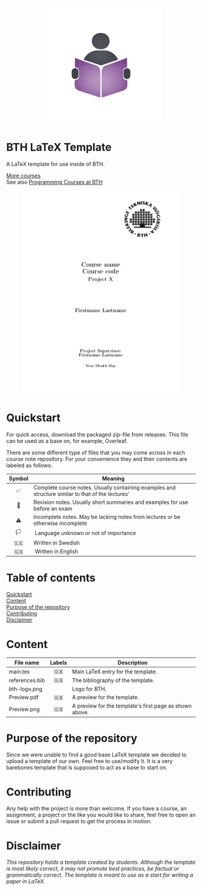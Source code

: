 <p align="center">
  <img alt="Logo" src="https://github.com/CourseNotesBTH/BTH-Latex-Template/raw/master/logo.png">
</p>

BTH LaTeX Template
======

A LaTeX template for use inside of BTH.

[More courses](https://github.com/CourseNotesBTH) <br />
See also [Programming Courses at BTH](https://github.com/ProgrammingCoursesBTH)

<p align="center">
  <img alt="Preview of front page" src="https://github.com/CourseNotesBTH/BTH-Latex-Template/raw/master/Preview.png">
</p>

# Quickstart
<a name="quickstart"></a>

For quick access, download the packaged zip-file from releases. This file can be used as a base on, for example, Overleaf.

There are some different type of files that you may come across in each course note repository. For your convenience they and their contents are labeled as follows:

| Symbol | Meaning |
| :----: | ------- |
| ✅  | Complete course notes. Usually containing examples and structure similar to that of the lectures' |
| 📝 | Revision notes. Usually short summaries and examples for use before an exam |
| ⚠️ | Incomplete notes. May be lacking notes from lectures or be otherwise incomplete |
| 🏳️ | Language unknown or not of importance |
| 🇸🇪 | Written in Swedish |
| 🇬🇧 | Written in English |

# Table of contents

[Quickstart](#quickstart)<br/>
[Content]("#content")<br />
[Purpose of the repository]("#purpose")<br />
[Contributing](#contributing)<br/>
[Disclaimer](#disclaimer)

# Content
<a name="content"></a>

| File name | Labels | Description |
| --------- | :----: | ----------- |
| main.tex | 🇬🇧 | Main LaTeX entry for the template. |
| references.bib | 🇬🇧 | The bibliography of the template. |
| bth-logo.png |  | Logo for BTH. |
| Preview.pdf | 🇬🇧 | A preview for the template. |
| Preview.png | 🇬🇧 | A preview for the template's first page as shown above. |

# Purpose of the repository
<a name="purpose"></a>

Since we were unable to find a good base LaTeX template we decided to upload a template of our own. Feel free to use/modify it. It is a very barebones template that is supposed to act as a base to start on. 

# Contributing
<a name="contributing"></a>

Any help with the project is more than welcome. If you have a course, an assignment, a project or the like you would like to share, feel free to open an issue or submit a pull request to get the process in motion.

# Disclaimer
<a name="disclaimer"></a>

_This repository holds a template created by students. Although the template is most likely correct, it may not promote best practices, be factual or grammatically correct. The template is meant to use as a start for writing a paper in LaTeX._
